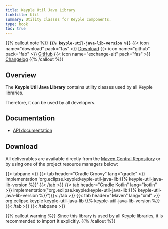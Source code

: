 ```yaml
---
title: Keyple Util Java Library
linktitle: Util
summary: Utility classes for Keyple components.
type: book
toc: true
---
```


{{% callout note %}}
**`{{% keyple-util-java-lib-version %}}`**
<span class="component-metadata">{{< icon name="download" pack="fas" >}} [Download](#download)</span>
<span class="component-metadata">{{< icon name="github" pack="fab" >}} [GitHub](https://github.com/eclipse/keyple-util-java-lib/)</span>
<span class="component-metadata">{{< icon name="exchange-alt" pack="fas" >}} [Changelog](https://github.com/eclipse/keyple-util-java-lib/blob/main/CHANGELOG.md)</span>
{{% /callout %}}

## Overview

The **Keyple Util Java Library** contains utility classes used by all Keyple libraries.

Therefore, it can be used by all developers.

## Documentation

* [API documentation](https://eclipse.github.io/keyple-util-java-lib)

## Download

All deliverables are available directly from the [Maven Central Repository](https://central.sonatype.dev/search?q=keyple-util-java-lib) or by using one of the project resource managers below:

{{< tabpane >}}
{{< tab header="Gradle Groovy" lang="gradle" >}}
implementation 'org.eclipse.keyple:keyple-util-java-lib:{{% keyple-util-java-lib-version %}}'
{{< /tab >}}
{{< tab header="Gradle Kotlin" lang="kotlin" >}}
implementation("org.eclipse.keyple:keyple-util-java-lib:{{% keyple-util-java-lib-version %}}"){{< /tab >}}
{{< tab header="Maven" lang="xml" >}}
<dependency>
  <groupId>org.eclipse.keyple</groupId>
  <artifactId>keyple-util-java-lib</artifactId>
  <version>{{% keyple-util-java-lib-version %}}</version>
</dependency>
{{< /tab >}}
{{< /tabpane >}}

{{% callout warning %}}
Since this library is used by all Keyple libraries, it is recommended to import it explicitly.
{{% /callout %}}